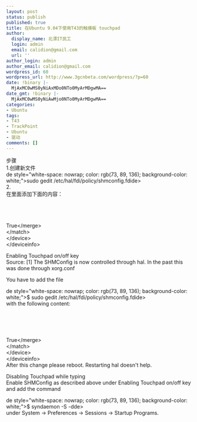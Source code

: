 ```yaml
---
layout: post
status: publish
published: true
title: 在Ubuntu 9.04下使用T43的触摸板 touchpad
author:
  display_name: 北漂IT民工
  login: admin
  email: calidion@gmail.com
  url: ''
author_login: admin
author_email: calidion@gmail.com
wordpress_id: 60
wordpress_url: http://www.3gcnbeta.com/wordpress/?p=60
date: !binary |-
  MjAxMC0wMS0yNiAxMDo0NTo0MyArMDgwMA==
date_gmt: !binary |-
  MjAxMC0wMS0yNiAwMjo0NTo0MyArMDgwMA==
categories:
- Ubuntu
tags:
- T43
- TrackPoint
- Ubuntu
- 驱动
comments: []
---
```

<p>步骤<br />
1.创建新文件<br />
de style="white-space: nowrap; color: rgb(73, 89, 136); background-color: white;">sudo gedit &#47;etc&#47;hal&#47;fdi&#47;policy&#47;shmconfig.fdide><br />
2.<br />
在里面添加下面的内容：<br />
<?xml version="1.0" encoding="ISO-8859-1"?><br />
<deviceinfo version="0.2"><br />
 <device><br />
  <match key="input.x11_driver" string="synaptics"><br />
   <merge key="input.x11_options.SHMConfig" type="string">True<&#47;merge><br />
  <&#47;match><br />
 <&#47;device><br />
<&#47;deviceinfo></p>
<p>Enabling Touchpad on&#47;off key<br />
Source: [1] The SHMConfig is now controlled through hal. In the past this was done through xorg.conf</p>
<p>You have to add the file</p>
<p>de style="white-space: nowrap; color: rgb(73, 89, 136); background-color: white;">$ sudo gedit &#47;etc&#47;hal&#47;fdi&#47;policy&#47;shmconfig.fdide><br />
with the following content:</p>
<p><?xml version="1.0" encoding="ISO-8859-1"?><br />
<deviceinfo version="0.2"><br />
 <device><br />
  <match key="input.x11_driver" string="synaptics"><br />
   <merge key="input.x11_options.SHMConfig" type="string">True<&#47;merge><br />
  <&#47;match><br />
 <&#47;device><br />
<&#47;deviceinfo><br />
After this change please reboot. Restarting hal doesn't help.</p>
<p>Disabling Touchpad while typing<br />
Enable SHMConfig as described above under Enabling Touchpad on&#47;off key and add the command</p>
<p>de style="white-space: nowrap; color: rgb(73, 89, 136); background-color: white;">$ syndaemon -S -dde><br />
under System -> Preferences -> Sessions -> Startup Programs.</p>
